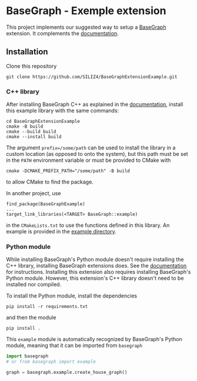 # BaseGraph - Exemple extension

This project implements our suggested way to setup a [BaseGraph] extension. It
complements the
[documentation](https://base-graph.readthedocs.io/en/latest/extensions.html).

## Installation

Clone this repository
```
git clone https://github.com/SILIZ4/BaseGraphExtensionExample.git
```

### C++ library

After installing BaseGraph C++ as explained in the
[documentation](https://base-graph.readthedocs.io/en/latest/installation.html),
install this example library with the same commands:
```
cd BaseGraphExtensionExample
cmake -B build
cmake --build build
cmake --install build
```
The argument `prefix=/some/path` can be used to install the library in a custom
location (as opposed to onto the system), but this path must be set in the
`PATH` environment variable or must be provided to CMake with
```
cmake -DCMAKE_PREFIX_PATH="/some/path" -B build
```
to allow CMake to find the package.

In another project, use
```
find_package(BaseGraphExample)
...
target_link_libraries(<TARGET> BaseGraph::example)
```
in the `CMakeLists.txt` to use the functions defined in this library. An example is provided in the [example directory](example/README.md).

### Python module

While installing BaseGraph's Python module doesn't require installing the C++
library, installing BaseGraph extensions does. See the
[documentation](https://base-graph.readthedocs.io/en/latest/installation.html)
for instructions. Installing this extension also requires installing
BaseGraph's Python module. However, this extension's C++ library doesn't
need to be installed nor compiled.

To install the Python module, install the dependencies
```
pip install -r requirements.txt
```
and then the module
```
pip install .
```
This `example` module is automatically recognized by BaseGraph's Python module, meaning that it can be imported from `basegraph`
```python
import basegraph
# or from basegraph import example

graph = basegraph.example.create_house_graph()
```

[BaseGraph]: https://github.com/antoineallard/base_graph
